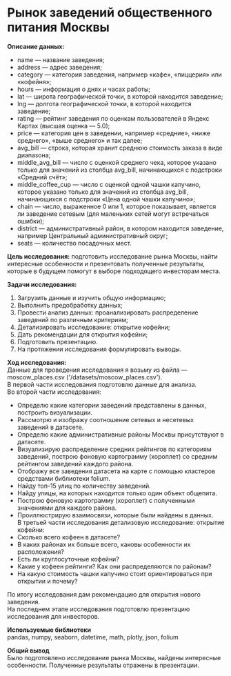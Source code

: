 # Рынок заведений общественного питания Москвы

**Описание данных:**  
* name — название заведения;  
* address — адрес заведения;  
* category — категория заведения, например «кафе», «пиццерия» или «кофейня»;  
* hours — информация о днях и часах работы;  
* lat — широта географической точки, в которой находится заведение;  
* lng — долгота географической точки, в которой находится заведение;  
* rating — рейтинг заведения по оценкам пользователей в Яндекс Картах (высшая оценка — 5.0);  
* price — категория цен в заведении, например «средние», «ниже среднего», «выше среднего» и так далее;  
* avg_bill — строка, которая хранит среднюю стоимость заказа в виде диапазона;  
* middle_avg_bill — число с оценкой среднего чека, которое указано только для значений из столбца avg_bill, начинающихся с подстроки «Средний счёт»;  
* middle_coffee_cup — число с оценкой одной чашки капучино, которое указано только для значений из столбца avg_bill, начинающихся с подстроки «Цена одной чашки капучино»;  
* chain — число, выраженное 0 или 1, которое показывает, является ли заведение сетевым (для маленьких сетей могут встречаться ошибки);  
* district — административный район, в котором находится заведение, например Центральный административный округ;  
* seats — количество посадочных мест.

**Цель исследования:**  подготовить исследование рынка Москвы, найти интересные особенности и презентовать полученные результаты, которые в будущем помогут в выборе подходящего инвесторам места.

**Задачи исследования:**  
1. Загрузить данные и изучить общую информацию;  
2. Выполнить предобработку данных;  
3. Провести анализ данных: проанализировать распределение заведений по различным критериям;      
4. Детализировать исследование: открытие кофейни;   
5. Дать рекомендации для открытия кофейни;  
6. Подготовить презентацию.  
7. На протяжении исследования формулировать выводы.  

**Ход исследования:**  
Данные для проведения исследования я возьму из файла — moscow_places.csv ('/datasets/moscow_places.csv').  
В первой части исследования подготовлю данные для анализа.    
Во второй части исследования:
* Определю какие категории заведений представлены в данных, построить визуализации.   
* Рассмотрю и изображу соотношение сетевых и несетевых заведений в датасете.   
* Определю какие административные районы Москвы присутствуют в датасете.   
* Визуализирую распределение средних рейтингов по категориям заведений, построю фоновую картограмму (хороплет) со средним рейтингом заведений каждого района.   
* Отображу все заведения датасета на карте с помощью кластеров средствами библиотеки folium.  
* Найду топ-15 улиц по количеству заведений.     
* Найду улицы, на которых находится только один объект общепита.  
* Построю фоновую картограмму (хороплет) с полученными значениями для каждого района.   
* Проиллюстрирую взаимосвязи, которые были найдены в данных.  
В третьей части исследования детализовую исследование: открытие кофейни:  
* Сколько всего кофеен в датасете?   
* В каких районах их больше всего, каковы особенности их расположения?  
* Есть ли круглосуточные кофейни?  
* Какие у кофеен рейтинги? Как они распределяются по районам?  
* На какую стоимость чашки капучино стоит ориентироваться при открытии и почему?  
  
По итогу исследования дам рекомендацию для открытия нового заведения.   
На последнем этапе исследования подготовлю презентацию исследования для инвесторов.  

**Используемые библиотеки**  
pandas, numpy, seaborn, datetime, math, plotly, json, folium

**Общий вывод**  
Было подготовлено исследование рынка Москвы, найдены интересные особенности. Полученные результаты отражены в презентации.
